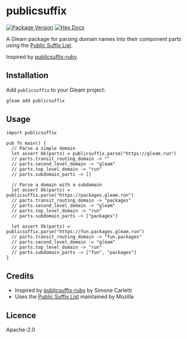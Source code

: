 # publicsuffix

[![Package Version](https://img.shields.io/hexpm/v/publicsuffix)](https://hex.pm/packages/publicsuffix)
[![Hex Docs](https://img.shields.io/badge/hex-docs-ffaff3)](https://hexdocs.pm/publicsuffix/)

A Gleam package for parsing domain names into their component parts using the [Public Suffix List](https://publicsuffix.org/).

Inspired by [publicsuffix-ruby](https://github.com/weppos/publicsuffix-ruby).

## Installation

Add `publicsuffix` to your Gleam project:

```sh
gleam add publicsuffix
```

## Usage

```gleam
import publicsuffix

pub fn main() {
  // Parse a simple domain
  let assert Ok(parts) = publicsuffix.parse("https://gleam.run")
  // parts.transit_routing_domain -> ""
  // parts.second_level_domain -> "gleam"
  // parts.top_level_domain -> "run"
  // parts.subdomain_parts -> []

  // Parse a domain with a subdomain
  let assert Ok(parts) = publicsuffix.parse("https://packages.gleam.run")
  // parts.transit_routing_domain -> "packages"
  // parts.second_level_domain -> "gleam"
  // parts.top_level_domain -> "run"
  // parts.subdomain_parts -> ["packages"]

  let assert Ok(parts) = publicsuffix.parse("https://fun.packages.gleam.run")
  // parts.transit_routing_domain -> "fun.packages"
  // parts.second_level_domain -> "gleam"
  // parts.top_level_domain -> "run"
  // parts.subdomain_parts -> ["fun", "packages"]
}
```

## Credits

- Inspired by [publicsuffix-ruby](https://github.com/weppos/publicsuffix-ruby) by Simone Carletti
- Uses the [Public Suffix List](https://publicsuffix.org/) maintained by Mozilla

## Licence

Apache-2.0
